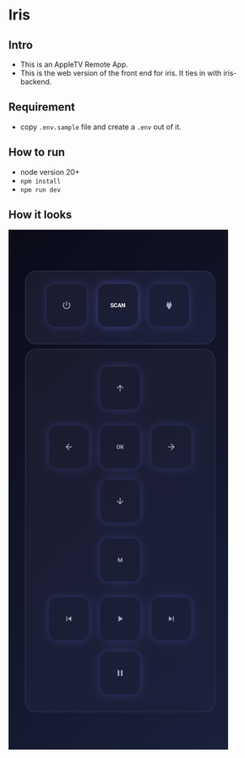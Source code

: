 # Iris

## Intro

- This is an AppleTV Remote App.
- This is the web version of the front end for iris. It ties in with iris-backend.

## Requirement

- copy `.env.sample` file and create a `.env` out of it.

## How to run

- node version 20+
- `npm install`
- `npm run dev`

## How it looks

![alt text](https://github.com/daedalus1215/iris-frontend/blob/main/src/assets/first_version.png?raw=true)

